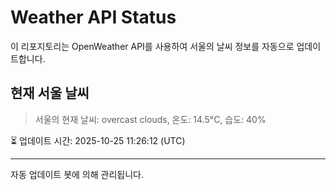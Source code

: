 
# Weather API Status

이 리포지토리는 OpenWeather API를 사용하여 서울의 날씨 정보를 자동으로 업데이트합니다.

## 현재 서울 날씨
> 서울의 현재 날씨: overcast clouds, 온도: 14.5°C, 습도: 40%

⏳ 업데이트 시간: 2025-10-25 11:26:12 (UTC)

---
자동 업데이트 봇에 의해 관리됩니다.

